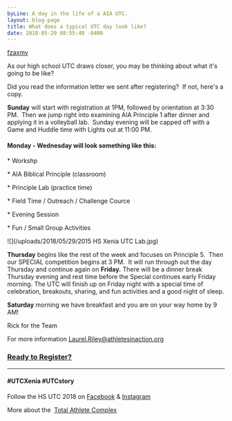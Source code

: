 ```yaml
---
byLine: A day in the life of a AIA UTC.
layout: blog-page
title: What does a typical UTC day look like?
date: 2018-05-29 08:55:40 -0400
---
```

[fzaxmv](https://goo.gl/images/fzaxmv "fzaxmv")

As our high school UTC draws closer, you may be thinking about what it's going to be like?

Did you read the information letter we sent after registering?  If not, here's a copy.

**Sunday** will start with registration at 1PM, followed by orientation at 3:30 PM.  Then we jump right into examining AIA Principle 1 after dinner and applying it in a volleyball lab.  Sunday evening will be capped off with a Game and Huddle time with Lights out at 11:00 PM.

#### **Monday - Wednesday will look something like this:**

\* Workshp

\* AIA Biblical Principle (classroom)

\* Principle Lab (practice time)

\* Field Time / Outreach / Challenge Cource

\* Evening Session

\* Fun / Small Group Activities

![](/uploads/2018/05/29/2015 HS Xenia UTC Lab.jpg)

**Thursday** begins like the rest of the week and focuses on Principle 5.  Then our SPECIAL competition begins at 3 PM.  It will run through out the day Thursday and continue again on **Friday.**  There will be a dinner break Thursday evening and rest time before the Special continues early Friday morning. The UTC will finish up on Friday night with a special time of celebration, breakouts, sharing, and fun activities and a good night of sleep.

**Saturday** morning we have breakfast and you are on your way home by 9 AM!

Rick for the Team

For more information [Laurel.Riley@athletesinaction.org](mailto:laurel.riley@athletesinaction.org)

### [**Ready to Register?**]()

---

#### **#UTCXenia     #UTCstory**

Follow the HS UTC 2018 on  [Facebook](https://www.facebook.com/aiatotalathletecomplex/) & [Instagram](https://www.instagram.com/aia_sports_complex/)

More about the  [Total Athlete Complex](http://www.aiasportscomplex.com/)